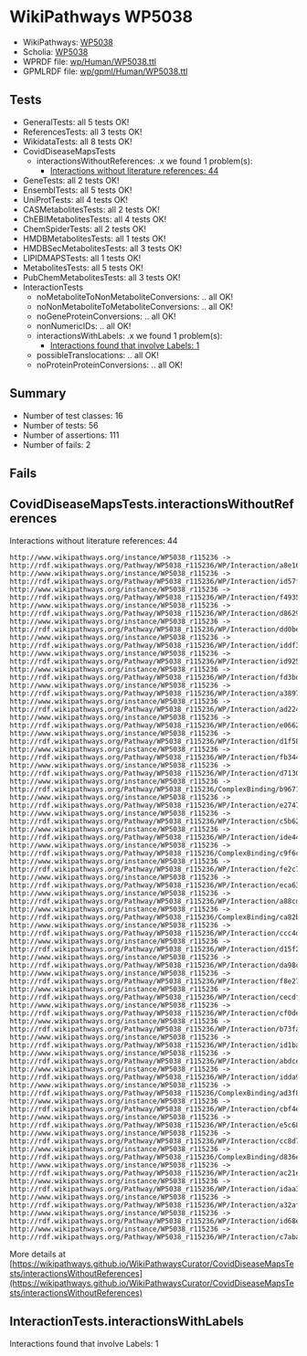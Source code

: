 # WikiPathways WP5038

* WikiPathways: [WP5038](https://identifiers.org/wikipathways:WP5038)
* Scholia: [WP5038](https://scholia.toolforge.org/wikipathways/WP5038)
* WPRDF file: [wp/Human/WP5038.ttl](../wp/Human/WP5038.ttl)
* GPMLRDF file: [wp/gpml/Human/WP5038.ttl](../wp/gpml/Human/WP5038.ttl)

## Tests
* GeneralTests: all 5 tests OK!
* ReferencesTests: all 3 tests OK!
* WikidataTests: all 8 tests OK!
* CovidDiseaseMapsTests
    * interactionsWithoutReferences: .x we found 1 problem(s):
        * [Interactions without literature references: 44](#9701cd42)
* GeneTests: all 2 tests OK!
* EnsemblTests: all 5 tests OK!
* UniProtTests: all 4 tests OK!
* CASMetabolitesTests: all 2 tests OK!
* ChEBIMetabolitesTests: all 4 tests OK!
* ChemSpiderTests: all 2 tests OK!
* HMDBMetabolitesTests: all 1 tests OK!
* HMDBSecMetabolitesTests: all 3 tests OK!
* LIPIDMAPSTests: all 1 tests OK!
* MetabolitesTests: all 5 tests OK!
* PubChemMetabolitesTests: all 3 tests OK!
* InteractionTests
    * noMetaboliteToNonMetaboliteConversions: .. all OK!
    * noNonMetaboliteToMetaboliteConversions: .. all OK!
    * noGeneProteinConversions: .. all OK!
    * nonNumericIDs: .. all OK!
    * interactionsWithLabels: .x we found 1 problem(s):
        * [Interactions found that involve Labels: 1](#630d2678)
    * possibleTranslocations: .. all OK!
    * noProteinProteinConversions: .. all OK!


## Summary

* Number of test classes: 16
* Number of tests: 56
* Number of assertions: 111
* Number of fails: 2

## Fails

<a name="9701cd42" />

## CovidDiseaseMapsTests.interactionsWithoutReferences

Interactions without literature references: 44
```http://www.wikipathways.org/instance/WP5038_r115236 -> http://rdf.wikipathways.org/Pathway/WP5038_r115236/WP/Interaction/c58d8
http://www.wikipathways.org/instance/WP5038_r115236 -> http://rdf.wikipathways.org/Pathway/WP5038_r115236/WP/Interaction/a8e16
http://www.wikipathways.org/instance/WP5038_r115236 -> http://rdf.wikipathways.org/Pathway/WP5038_r115236/WP/Interaction/id57f20ac8
http://www.wikipathways.org/instance/WP5038_r115236 -> http://rdf.wikipathways.org/Pathway/WP5038_r115236/WP/Interaction/f4935
http://www.wikipathways.org/instance/WP5038_r115236 -> http://rdf.wikipathways.org/Pathway/WP5038_r115236/WP/Interaction/d8629
http://www.wikipathways.org/instance/WP5038_r115236 -> http://rdf.wikipathways.org/Pathway/WP5038_r115236/WP/Interaction/dd0be
http://www.wikipathways.org/instance/WP5038_r115236 -> http://rdf.wikipathways.org/Pathway/WP5038_r115236/WP/Interaction/iddf33d8ac
http://www.wikipathways.org/instance/WP5038_r115236 -> http://rdf.wikipathways.org/Pathway/WP5038_r115236/WP/Interaction/id925594bb
http://www.wikipathways.org/instance/WP5038_r115236 -> http://rdf.wikipathways.org/Pathway/WP5038_r115236/WP/Interaction/fd3bd
http://www.wikipathways.org/instance/WP5038_r115236 -> http://rdf.wikipathways.org/Pathway/WP5038_r115236/WP/Interaction/a3897
http://www.wikipathways.org/instance/WP5038_r115236 -> http://rdf.wikipathways.org/Pathway/WP5038_r115236/WP/Interaction/ad224
http://www.wikipathways.org/instance/WP5038_r115236 -> http://rdf.wikipathways.org/Pathway/WP5038_r115236/WP/Interaction/e0662
http://www.wikipathways.org/instance/WP5038_r115236 -> http://rdf.wikipathways.org/Pathway/WP5038_r115236/WP/Interaction/d1f58
http://www.wikipathways.org/instance/WP5038_r115236 -> http://rdf.wikipathways.org/Pathway/WP5038_r115236/WP/Interaction/fb344
http://www.wikipathways.org/instance/WP5038_r115236 -> http://rdf.wikipathways.org/Pathway/WP5038_r115236/WP/Interaction/d7130
http://www.wikipathways.org/instance/WP5038_r115236 -> http://rdf.wikipathways.org/Pathway/WP5038_r115236/ComplexBinding/b9671
http://www.wikipathways.org/instance/WP5038_r115236 -> http://rdf.wikipathways.org/Pathway/WP5038_r115236/WP/Interaction/e2747
http://www.wikipathways.org/instance/WP5038_r115236 -> http://rdf.wikipathways.org/Pathway/WP5038_r115236/WP/Interaction/c5b62
http://www.wikipathways.org/instance/WP5038_r115236 -> http://rdf.wikipathways.org/Pathway/WP5038_r115236/WP/Interaction/ide445d5
http://www.wikipathways.org/instance/WP5038_r115236 -> http://rdf.wikipathways.org/Pathway/WP5038_r115236/ComplexBinding/c9f6c
http://www.wikipathways.org/instance/WP5038_r115236 -> http://rdf.wikipathways.org/Pathway/WP5038_r115236/WP/Interaction/fe2c7
http://www.wikipathways.org/instance/WP5038_r115236 -> http://rdf.wikipathways.org/Pathway/WP5038_r115236/WP/Interaction/eca63
http://www.wikipathways.org/instance/WP5038_r115236 -> http://rdf.wikipathways.org/Pathway/WP5038_r115236/WP/Interaction/a88cd
http://www.wikipathways.org/instance/WP5038_r115236 -> http://rdf.wikipathways.org/Pathway/WP5038_r115236/ComplexBinding/ca82b
http://www.wikipathways.org/instance/WP5038_r115236 -> http://rdf.wikipathways.org/Pathway/WP5038_r115236/WP/Interaction/ccc4d
http://www.wikipathways.org/instance/WP5038_r115236 -> http://rdf.wikipathways.org/Pathway/WP5038_r115236/WP/Interaction/d15f2
http://www.wikipathways.org/instance/WP5038_r115236 -> http://rdf.wikipathways.org/Pathway/WP5038_r115236/WP/Interaction/da98c
http://www.wikipathways.org/instance/WP5038_r115236 -> http://rdf.wikipathways.org/Pathway/WP5038_r115236/WP/Interaction/f8e27
http://www.wikipathways.org/instance/WP5038_r115236 -> http://rdf.wikipathways.org/Pathway/WP5038_r115236/WP/Interaction/cecdf
http://www.wikipathways.org/instance/WP5038_r115236 -> http://rdf.wikipathways.org/Pathway/WP5038_r115236/WP/Interaction/cf0de
http://www.wikipathways.org/instance/WP5038_r115236 -> http://rdf.wikipathways.org/Pathway/WP5038_r115236/WP/Interaction/b73fa
http://www.wikipathways.org/instance/WP5038_r115236 -> http://rdf.wikipathways.org/Pathway/WP5038_r115236/WP/Interaction/id1baa9d1
http://www.wikipathways.org/instance/WP5038_r115236 -> http://rdf.wikipathways.org/Pathway/WP5038_r115236/WP/Interaction/abdce
http://www.wikipathways.org/instance/WP5038_r115236 -> http://rdf.wikipathways.org/Pathway/WP5038_r115236/WP/Interaction/idda9b7d8b
http://www.wikipathways.org/instance/WP5038_r115236 -> http://rdf.wikipathways.org/Pathway/WP5038_r115236/ComplexBinding/ad3f8
http://www.wikipathways.org/instance/WP5038_r115236 -> http://rdf.wikipathways.org/Pathway/WP5038_r115236/WP/Interaction/cbf4e
http://www.wikipathways.org/instance/WP5038_r115236 -> http://rdf.wikipathways.org/Pathway/WP5038_r115236/WP/Interaction/e5c68
http://www.wikipathways.org/instance/WP5038_r115236 -> http://rdf.wikipathways.org/Pathway/WP5038_r115236/WP/Interaction/cc8d7
http://www.wikipathways.org/instance/WP5038_r115236 -> http://rdf.wikipathways.org/Pathway/WP5038_r115236/ComplexBinding/d836e
http://www.wikipathways.org/instance/WP5038_r115236 -> http://rdf.wikipathways.org/Pathway/WP5038_r115236/WP/Interaction/ac21e
http://www.wikipathways.org/instance/WP5038_r115236 -> http://rdf.wikipathways.org/Pathway/WP5038_r115236/WP/Interaction/idaa39462d
http://www.wikipathways.org/instance/WP5038_r115236 -> http://rdf.wikipathways.org/Pathway/WP5038_r115236/WP/Interaction/a32af
http://www.wikipathways.org/instance/WP5038_r115236 -> http://rdf.wikipathways.org/Pathway/WP5038_r115236/WP/Interaction/id68e36368
http://www.wikipathways.org/instance/WP5038_r115236 -> http://rdf.wikipathways.org/Pathway/WP5038_r115236/WP/Interaction/c7aba
```

More details at [https://wikipathways.github.io/WikiPathwaysCurator/CovidDiseaseMapsTests/interactionsWithoutReferences](https://wikipathways.github.io/WikiPathwaysCurator/CovidDiseaseMapsTests/interactionsWithoutReferences)

<a name="630d2678" />

## InteractionTests.interactionsWithLabels

Interactions found that involve Labels: 1
```http://www.wikipathways.org/instance/WP5038_r115236 "S2" with graphId c825f
```

